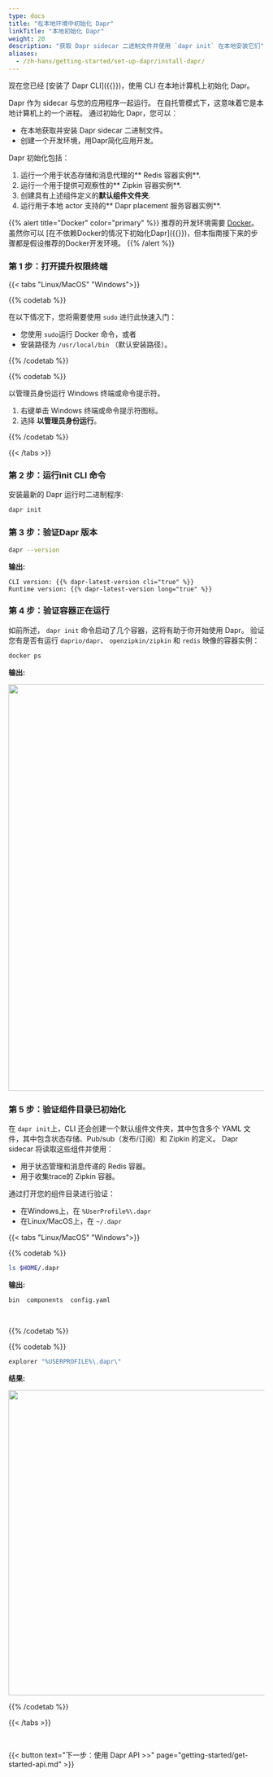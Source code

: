 ```yaml
---
type: docs
title: "在本地环境中初始化 Dapr"
linkTitle: "本地初始化 Dapr"
weight: 20
description: "获取 Dapr sidecar 二进制文件并使用 `dapr init` 在本地安装它们"
aliases:
  - /zh-hans/getting-started/set-up-dapr/install-dapr/
---
```


现在您已经 [安装了 Dapr CLI]({{<ref install-dapr-cli.md>}})，使用 CLI 在本地计算机上初始化 Dapr。

Dapr 作为 sidecar 与您的应用程序一起运行。 在自托管模式下，这意味着它是本地计算机上的一个进程。 通过初始化 Dapr，您可以：

- 在本地获取并安装 Dapr sidecar 二进制文件。
- 创建一个开发环境，用Dapr简化应用开发。

Dapr 初始化包括：

1. 运行一个用于状态存储和消息代理的** Redis 容器实例**.
1. 运行一个用于提供可观察性的** Zipkin 容器实例**.
1. 创建具有上述组件定义的**默认组件文件夹**.
1. 运行用于本地 actor 支持的** Dapr placement 服务容器实例**.

{{% alert title="Docker" color="primary" %}}
推荐的开发环境需要 [Docker](https://docs.docker.com/install/)。 虽然你可以 [在不依赖Docker的情况下初始化Dapr]({{<ref self-hosted-no-docker.md>}})，但本指南接下来的步骤都是假设推荐的Docker开发环境。
{{% /alert %}}

### 第 1 步：打开提升权限终端

{{< tabs "Linux/MacOS" "Windows">}}

{{% codetab %}}

在以下情况下，您将需要使用 `sudo` 进行此快速入门：

- 您使用 `sudo`运行 Docker 命令，或者
- 安装路径为 `/usr/local/bin` （默认安装路径）。

{{% /codetab %}}

{{% codetab %}}

以管理员身份运行 Windows 终端或命令提示符。

1. 右键单击 Windows 终端或命令提示符图标。
1. 选择 **以管理员身份运行**。

{{% /codetab %}}

{{< /tabs >}}

### 第 2 步：运行init CLI 命令

安装最新的 Dapr 运行时二进制程序:

```bash
dapr init
```

### 第 3 步：验证Dapr 版本

```bash
dapr --version
```

**输出:**

`CLI version: {{% dapr-latest-version cli="true" %}}` <br> `Runtime version: {{% dapr-latest-version long="true" %}}`

### 第 4 步：验证容器正在运行

如前所述， `dapr init` 命令启动了几个容器，这将有助于你开始使用 Dapr。 验证您有是否有运行 `daprio/dapr`、 `openzipkin/zipkin` 和 `redis` 映像的容器实例：

```bash
docker ps
```

**输出:**

<img src="/images/install-dapr-selfhost/docker-containers.png" width=800>

### 第 5 步：验证组件目录已初始化

在 `dapr init`上，CLI 还会创建一个默认组件文件夹，其中包含多个 YAML 文件，其中包含状态存储、Pub/sub（发布/订阅）和 Zipkin 的定义。 Dapr sidecar 将读取这些组件并使用：

- 用于状态管理和消息传递的 Redis 容器。
- 用于收集trace的 Zipkin 容器。

通过打开您的组件目录进行验证：

- 在Windows上，在 `%UserProfile%\.dapr`
- 在Linux/MacOS上，在 `~/.dapr`

{{< tabs "Linux/MacOS" "Windows">}}

{{% codetab %}}

```bash
ls $HOME/.dapr
```

**输出:**

`bin  components  config.yaml`

<br>

{{% /codetab %}}

{{% codetab %}}

```powershell
explorer "%USERPROFILE%\.dapr\"
```

**结果:**

<img src="/images/install-dapr-selfhost/windows-view-components.png" width=600>

{{% /codetab %}}

{{< /tabs >}}

<br>

{{< button text="下一步：使用 Dapr API >>" page="getting-started/get-started-api.md" >}}

